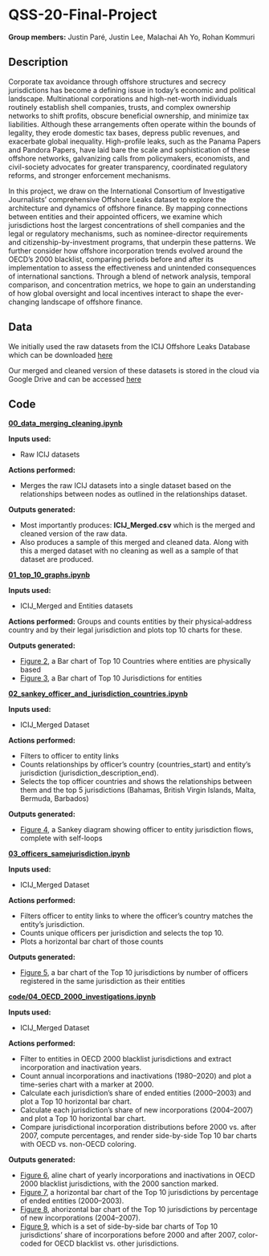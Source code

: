 # QSS-20-Final-Project

**Group members:** Justin Paré, Justin Lee, Malachai Ah Yo, Rohan Kommuri

## Description

Corporate tax avoidance through offshore structures and secrecy jurisdictions has become a defining issue in today’s economic and political landscape. Multinational corporations and high-net-worth individuals routinely establish shell companies, trusts, and complex ownership networks to shift profits, obscure beneficial ownership, and minimize tax liabilities. Although these arrangements often operate within the bounds of legality, they erode domestic tax bases, depress public revenues, and exacerbate global inequality. High-profile leaks, such as the Panama Papers and Pandora Papers, have laid bare the scale and sophistication of these offshore networks, galvanizing calls from policymakers, economists, and civil-society advocates for greater transparency, coordinated regulatory reforms, and stronger enforcement mechanisms.

In this project, we draw on the International Consortium of Investigative Journalists’ comprehensive Offshore Leaks dataset to explore the architecture and dynamics of offshore finance. By mapping connections between entities and their appointed officers, we examine which jurisdictions host the largest concentrations of shell companies and the legal or regulatory mechanisms, such as nominee-director requirements and citizenship-by-investment programs, that underpin these patterns. We further consider how offshore incorporation trends evolved around the OECD’s 2000 blacklist, comparing periods before and after its implementation to assess the effectiveness and unintended consequences of international sanctions. Through a blend of network analysis, temporal comparison, and concentration metrics, we hope to gain an understanding of how global oversight and local incentives interact to shape the ever-changing landscape of offshore finance.

## Data

We initially used the raw datasets from the ICIJ Offshore Leaks Database which can be downloaded [here](https://offshoreleaks-data.icij.org/offshoreleaks/csv/full-oldb.LATEST.zip)

Our merged and cleaned version of these datasets is stored in the cloud via Google Drive and can be accessed [here](https://drive.google.com/file/d/1Z9M-1Y1Pn37JZcPvXb2bPylqt_4_Cf7u/view?usp=sharing)

## Code

**[00_data_merging_cleaning.ipynb](https://github.com/malachaiahyo/QSS-20-Final-Project/blob/main/code/00_data_merging_cleaning.ipynb)**

**Inputs used:**
- Raw ICIJ datasets

**Actions performed:**
- Merges the raw ICIJ datasets into a single dataset based on the relationships between nodes as outlined in the relationships dataset.

**Outputs generated:**
- Most importantly produces: **ICIJ_Merged.csv** which is the merged and cleaned version of the raw data. 
- Also produces a sample of this merged and cleaned data. Along with this a merged dataset with no cleaning as well as a sample of that dataset are produced. 

**[01_top_10_graphs.ipynb](https://github.com/malachaiahyo/QSS-20-Final-Project/blob/main/code/01_top_10_graphs.ipynb)**

**Inputs used:**
- ICIJ_Merged and Entities datasets 

**Actions performed:**
Groups and counts entities by their physical‐address country and by their legal jurisdiction and plots top 10 charts for these. 

**Outputs generated:**
- [Figure 2](https://github.com/malachaiahyo/QSS-20-Final-Project/blob/main/output/Figure%202.png), a Bar chart of Top 10 Countries where entities are physically based
- [Figure 3](https://github.com/malachaiahyo/QSS-20-Final-Project/blob/main/output/Figure%203.png), a Bar chart of Top 10 Jurisdictions for entities

**[02_sankey_officer_and_jurisdiction_countries.ipynb](https://github.com/malachaiahyo/QSS-20-Final-Project/blob/main/code/02_sankey_officer_and_jurisdiction_countries.ipynb)**

**Inputs used:**
- ICIJ_Merged Dataset

**Actions performed:**
- Filters to officer to entity links
- Counts relationships by officer’s country (countries_start) and entity’s jurisdiction (jurisdiction_description_end).
- Selects the top officer countries and shows the relationships between them and the top 5 jurisdictions (Bahamas, British Virgin Islands, Malta, Bermuda, Barbados)

**Outputs generated:**
- [Figure 4](https://github.com/malachaiahyo/QSS-20-Final-Project/blob/main/output/Figure%204.png), a Sankey diagram showing officer to entity jurisdiction flows, complete with self-loops

**[03_officers_samejurisdiction.ipynb](https://github.com/malachaiahyo/QSS-20-Final-Project/blob/main/code/03_officers_samejurisdiction.ipynb)**

**Inputs used:**
- ICIJ_Merged Dataset

**Actions performed:**
- Filters officer to entity links to where the officer’s country matches the entity’s jurisdiction.
- Counts unique officers per jurisdiction and selects the top 10.
- Plots a horizontal bar chart of those counts

**Outputs generated:**
- [Figure 5](https://github.com/malachaiahyo/QSS-20-Final-Project/blob/main/output/Figure%205.png), a bar chart of the Top 10 jurisdictions by number of officers registered in the same jurisdiction as their entities

**[code/04_OECD_2000_investigations.ipynb](https://github.com/malachaiahyo/QSS-20-Final-Project/blob/main/code/04_OECD_2000_investigations.ipynb)**

**Inputs used:**
- ICIJ_Merged Dataset

**Actions performed:**
- Filter to entities in OECD 2000 blacklist jurisdictions and extract incorporation and inactivation years.
- Count annual incorporations and inactivations (1980–2020) and plot a time-series chart with a marker at 2000.
- Calculate each jurisdiction’s share of ended entities (2000–2003) and plot a Top 10 horizontal bar chart.
- Calculate each jurisdiction’s share of new incorporations (2004–2007) and plot a Top 10 horizontal bar chart.
- Compare jurisdictional incorporation distributions before 2000 vs. after 2007, compute percentages, and render side-by-side Top 10 bar charts with OECD vs. non-OECD coloring.

**Outputs generated:**
- [Figure 6](https://github.com/malachaiahyo/QSS-20-Final-Project/blob/main/output/Figure%206.png), aline chart of yearly incorporations and inactivations in OECD 2000 blacklist jurisdictions, with the 2000 sanction marked.
- [Figure 7](https://github.com/malachaiahyo/QSS-20-Final-Project/blob/main/output/Figure%207.png), a horizontal bar chart of the Top 10 jurisdictions by percentage of ended entities (2000–2003).
- [Figure 8](https://github.com/malachaiahyo/QSS-20-Final-Project/blob/main/output/Figure%208.png), ahorizontal bar chart of the Top 10 jurisdictions by percentage of new incorporations (2004–2007).
- [Figure 9](https://github.com/malachaiahyo/QSS-20-Final-Project/blob/main/output/Figure%209.png), which is a set of side-by-side bar charts of Top 10 jurisdictions’ share of incorporations before 2000 and after 2007, color-coded for OECD blacklist vs. other jurisdictions.
